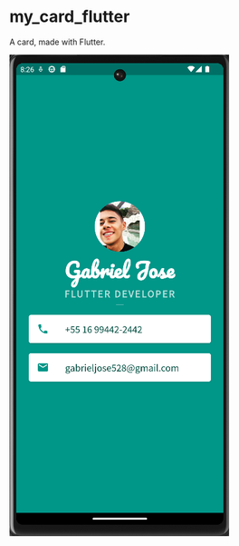 # my_card_flutter

A card, made with Flutter.

![Alt text](assets/my_login_image.png "App running in a Pixel 6 Emulator")